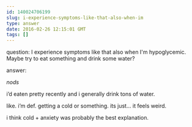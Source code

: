 ```yaml
---
id: 140024706199
slug: i-experience-symptoms-like-that-also-when-im
type: answer
date: 2016-02-26 12:15:01 GMT
tags: []
---
```

question: I experience symptoms like that also when I'm hypoglycemic. Maybe try to eat something and drink some water?

answer: <p>*nods*</p><p>i’d eaten pretty recently and i generally drink tons of water.&nbsp;</p><p>like. i’m def. getting a cold or something. its just... it feels weird.</p><p>i think cold + anxiety was probably the best explanation.</p>